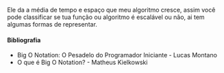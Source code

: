 
Ele da a média de tempo e espaço que meu algoritmo cresce, assim você pode classificar se tua função ou algoritmo é escalável ou não, ai tem algumas formas de representar.




#### Bibliografia

- Big O Notation: O Pesadelo do Programador Iniciante - Lucas Montano
- O que é Big O Notation? - Matheus Kielkowski